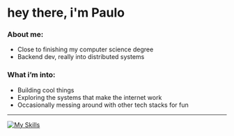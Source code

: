 # hey there, i'm Paulo

<div>
 <h3> About me: </h3>
 <ul>
   <li> Close to finishing my computer science degree
   <li> Backend dev, really into distributed systems
 </ul>

  <h3> What i’m into: </h3>
 <ul>
   <li>Building cool things</li>
   <li>Exploring the systems that make the internet work</li>
   <li>Occasionally messing around with other tech stacks for fun</li>
 </ul>

</div>

<hr>

[![My Skills](https://skillicons.dev/icons?i=py,java,cs,go)](https://skillicons.dev)








